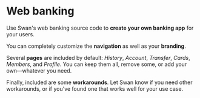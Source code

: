 # Web banking

Use Swan's web banking source code to **create your own banking app** for your users.

You can completely customize the **navigation** as well as your **branding**.

Several **pages** are included by default: *History*, *Account*, *Transfer*, *Cards*, *Members*, and *Profile*.
You can keep them all, remove some, or add your own—whatever you need.

Finally, included are some **workarounds**.
Let Swan know if you need other workarounds, or if you've found one that works well for your use case.